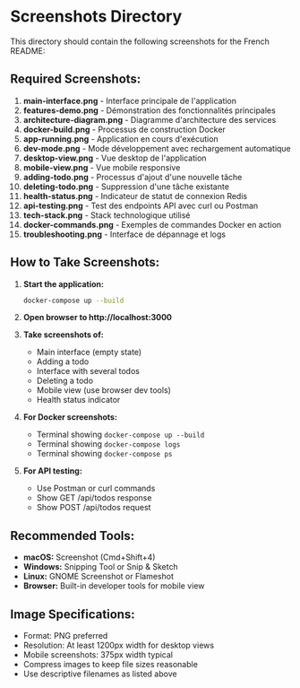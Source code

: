 # Screenshots Directory

This directory should contain the following screenshots for the French README:

## Required Screenshots:

1. **main-interface.png** - Interface principale de l'application
2. **features-demo.png** - Démonstration des fonctionnalités principales
3. **architecture-diagram.png** - Diagramme d'architecture des services
4. **docker-build.png** - Processus de construction Docker
5. **app-running.png** - Application en cours d'exécution
6. **dev-mode.png** - Mode développement avec rechargement automatique
7. **desktop-view.png** - Vue desktop de l'application
8. **mobile-view.png** - Vue mobile responsive
9. **adding-todo.png** - Processus d'ajout d'une nouvelle tâche
10. **deleting-todo.png** - Suppression d'une tâche existante
11. **health-status.png** - Indicateur de statut de connexion Redis
12. **api-testing.png** - Test des endpoints API avec curl ou Postman
13. **tech-stack.png** - Stack technologique utilisé
14. **docker-commands.png** - Exemples de commandes Docker en action
15. **troubleshooting.png** - Interface de dépannage et logs

## How to Take Screenshots:

1. **Start the application:**
   ```bash
   docker-compose up --build
   ```

2. **Open browser to http://localhost:3000**

3. **Take screenshots of:**
   - Main interface (empty state)
   - Adding a todo
   - Interface with several todos
   - Deleting a todo
   - Mobile view (use browser dev tools)
   - Health status indicator

4. **For Docker screenshots:**
   - Terminal showing `docker-compose up --build`
   - Terminal showing `docker-compose logs`
   - Terminal showing `docker-compose ps`

5. **For API testing:**
   - Use Postman or curl commands
   - Show GET /api/todos response
   - Show POST /api/todos request

## Recommended Tools:

- **macOS:** Screenshot (Cmd+Shift+4)
- **Windows:** Snipping Tool or Snip & Sketch
- **Linux:** GNOME Screenshot or Flameshot
- **Browser:** Built-in developer tools for mobile view

## Image Specifications:

- Format: PNG preferred
- Resolution: At least 1200px width for desktop views
- Mobile screenshots: 375px width typical
- Compress images to keep file sizes reasonable
- Use descriptive filenames as listed above
